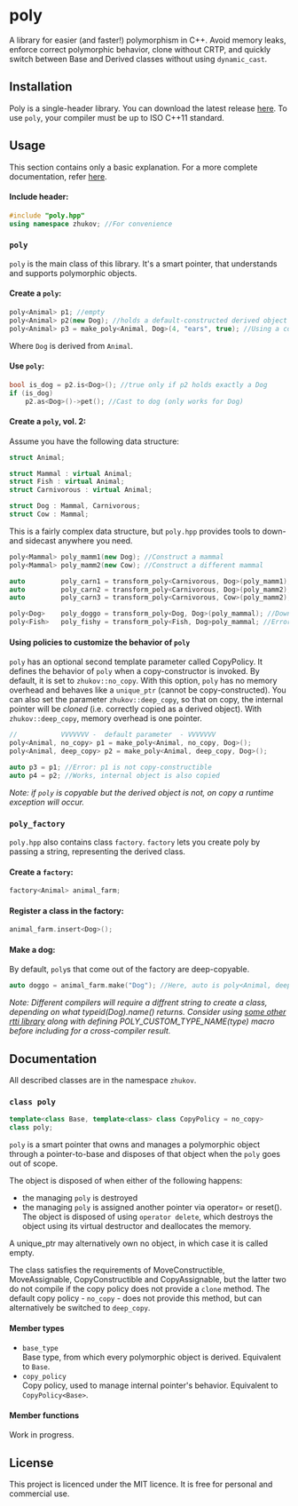 # poly
A library for easier (and faster!) polymorphism in C++.
Avoid memory leaks, enforce correct polymorphic behavior, clone without CRTP, and quickly switch between Base and Derived classes without using `dynamic_cast`.
## Installation
Poly is a single-header library. You can download the latest release [here](https://github.com/andreasxp/poly/releases).
To use `poly`, your compiler must be up to ISO C++11 standard.
## Usage
This section contains only a basic explanation. For a more complete documentation, refer [here](#documentation).
#### Include header:
```c++
#include "poly.hpp"
using namespace zhukov; //For convenience
```

### `poly`
`poly` is the main class of this library. It's a smart pointer, that understands and supports polymorphic objects.

#### Create a `poly`:
```c++
poly<Animal> p1; //empty
poly<Animal> p2(new Dog); //holds a default-constructed derived object
poly<Animal> p3 = make_poly<Animal, Dog>(4, "ears", true); //Using a constructor function
```
Where `Dog` is derived from `Animal`.

#### Use `poly`:
```c++
bool is_dog = p2.is<Dog>(); //true only if p2 holds exactly a Dog
if (is_dog)
    p2.as<Dog>()->pet(); //Cast to dog (only works for Dog)
```

#### Create a `poly`, vol. 2:
Assume you have the following data structure:
```c++
struct Animal;

struct Mammal : virtual Animal;
struct Fish : virtual Animal;
struct Carnivorous : virtual Animal;

struct Dog : Mammal, Carnivorous;
struct Cow : Mammal;
```
This is a fairly complex data structure, but `poly.hpp` provides tools to down- and sidecast anywhere you need.
```c++
poly<Mammal> poly_mamm1(new Dog); //Construct a mammal
poly<Mammal> poly_mamm2(new Cow); //Construct a different mammal

auto         poly_carn1 = transform_poly<Carnivorous, Dog>(poly_mamm1); //Side-cast Mammal to Carnivorous (dogs only!)
auto         poly_carn2 = transform_poly<Carnivorous, Dog>(poly_mamm2); //Error (Cow is not a Dog)
auto         poly_carn3 = transform_poly<Carnivorous, Cow>(poly_mamm2); //Error (Cow is not a carnivorous)

poly<Dog>    poly_doggo = transform_poly<Dog, Dog>(poly_mammal); //Down-cast mammal to Dog
poly<Fish>   poly_fishy = transform_poly<Fish, Dog>poly_mammal; //Error (doggo is not a fish)
```

#### Using policies to customize the behavior of `poly`
`poly` has an optional second template parameter called CopyPolicy. It defines the behavior of `poly` when a copy-constructor is invoked. By default, it is set to `zhukov::no_copy`. With this option, `poly` has no memory overhead and behaves like a `unique_ptr` (cannot be copy-constructed). You can also set the parameter `zhukov::deep_copy`, so that on copy, the internal pointer will be *cloned* (i.e. correctly copied as a derived object). With `zhukov::deep_copy`, memory overhead is one pointer.

```c++
//           VVVVVVV -  default parameter  - VVVVVVV
poly<Animal, no_copy> p1 = make_poly<Animal, no_copy, Dog>();
poly<Animal, deep_copy> p2 = make_poly<Animal, deep_copy, Dog>();

auto p3 = p1; //Error: p1 is not copy-constructible
auto p4 = p2; //Works, internal object is also copied
```

*Note: if `poly` is copyable but the derived object is not, on copy a runtime exception will occur.*

### `poly_factory`
`poly.hpp` also contains class `factory`. `factory` lets you create poly by passing a string, representing the derived class. 
#### Create a `factory`:
```c++
factory<Animal> animal_farm;
```

#### Register a class in the factory:
```c++
animal_farm.insert<Dog>();
```

#### Make a dog:
By default, `poly`s that come out of the factory are deep-copyable.
```c++
auto doggo = animal_farm.make("Dog"); //Here, auto is poly<Animal, deep_copy>
```
*Note: Different compilers will require a diffrent string to create a class, depending on what typeid(Dog).name() returns. Consider using [some other rtti library](https://github.com/andreasxp/prindex) along with defining POLY_CUSTOM_TYPE_NAME(type) macro before including for a cross-compiler result.*

## Documentation
All described classes are in the namespace `zhukov`.
### `class poly`
```c++
template<class Base, template<class> class CopyPolicy = no_copy>
class poly;
```

`poly` is a smart pointer that owns and manages a polymorphic object through a pointer-to-base and disposes of that object when the `poly` goes out of scope.

The object is disposed of when either of the following happens:
* the managing `poly` is destroyed
* the managing `poly` is assigned another pointer via operator= or reset().
The object is disposed of using `operator delete`, which destroys the object using its virtual destructor and deallocates the memory.

A unique_ptr may alternatively own no object, in which case it is called empty.

The class satisfies the requirements of MoveConstructible, MoveAssignable, CopyConstructible and CopyAssignable, but the latter two do not compile if the copy policy does not provide a `clone` method. The default copy policy - `no_copy` - does not provide this method, but can alternatively be switched to `deep_copy`.

#### Member types
* `base_type`  
Base type, from which every polymorphic object is derived. Equivalent to `Base`.
* `copy_policy`  
Copy policy, used to manage internal pointer's behavior. Equivalent to `CopyPolicy<Base>`.

#### Member functions

Work in progress.

## License
This project is licenced under the MIT licence. It is free for personal and commercial use.
